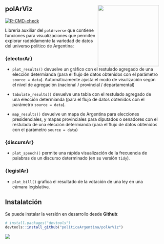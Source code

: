 
<!-- README.md is generated from README.Rmd. Please edit that file -->

## polArViz <a><img src="https://raw.githubusercontent.com/PoliticaArgentina/data_warehouse/master/hex/polArViz.png" width="200" align="right" /></a>

<!-- badges: start -->

[![R-CMD-check](https://github.com/TuQmano/polArViz/workflows/R-CMD-check/badge.svg)](https://github.com/TuQmano/polArViz/actions)
<!-- badges: end -->

Librería auxiliar del `polArverse` que contiene funciones para
visualizaciones que permiten explorar radpidamente la variedad de datos
del universo político de Argentina:

### {electorAr}

-   `plot_results()` devuelve un gráfico con el restulado agregado de
    una elección determianda (para el flujo de datos obtenidos con el
    parámetro `source = data`). Automáticamente ajusta el modo de
    visulización según el nivel de agregación (nacional / provincial /
    departamental)

-   `tabulate_results()` devuelve una tabla con el restulado agregado de
    una elección determianda (para el flujo de datos obtenidos con el
    parámetro `source = data`).

-   `map_results()` devuelve un mapa de Argentina para elecciones
    presidenciales, y mapas provinciales para diputados o senadores con
    el restulado de una elección determianda (para el flujo de datos
    obtenidos con el parámetro `source = data`)

### {discursAr}

-   `plot_speech()` permite una rápida visualización de la frecuencia de
    palabras de un discurso determinado (en su versión `tidy`).

### {legislAr}

-   `plot_bill()` grafica el resultado de la votación de una ley en una
    cámara legislativa.

## Instalatción

Se puede instalar la versión en desarrollo desde **Github**:

``` r
# install.packages("devtools")
devtools::install_github("politicaArgentina/polArViz")
```

![](https://raw.githubusercontent.com/PoliticaArgentina/data_warehouse/master/hex/collage.png)
